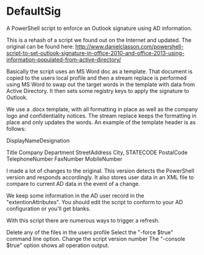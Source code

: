 # DefaultSig
A PowerShell script to enforce an Outlook signature using AD information.

This is a rehash of a script we found out on the Internet and updated.  The original can be found here:  http://www.danielclasson.com/powershell-script-to-set-outlook-signature-in-office-2010-and-office-2013-using-information-populated-from-active-directory/

Basically the script uses an MS Word doc as a template.  That document is copied to the users local profile and then a stream replace is performed using MS Word to swap out the target words in the template with data from Active Directory.  It then sets some registry keys to apply the signature to Outlook.

We use a .docx template, with all formatting in place as well as the company logo and confidentiality notices.  The stream replace keeps the formatting in place and only updates the words.  An example of the template header is as follows:

DisplayNameDesignation


Title
Company
Department
StreetAddress
City, STATECODE PostalCode
TelephoneNumber
FaxNumber
MobileNumber

I made a lot of changes to the original.  This version detects the PowerShell version and responds accordingly.  It also stores user data in an XML file to compare to current AD data in the event of a change.

We keep some information in the AD user record in the "extentionAttributes".  You should edit the script to conform to your AD configuration or you'll get blanks.

With this script there are numerous ways to trigger a refresh. 

Delete any of the files in the users profile
Select the "-force $true" command line option.
Change the script version number
The "-console $true" option shows all operation output.


